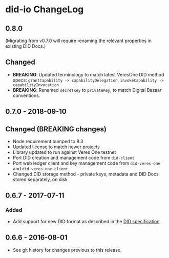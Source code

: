 # did-io ChangeLog

## 0.8.0
(Migrating from v0.7.0 will require renaming the relevant properties in existing
DID Docs.)

## Changed

- **BREAKING**: Updated terminology to match latest VeresOne DID method specs:
  `grantCapability -> capabilityDelegation`,
  `invokeCapability -> capabilityInvocation`
- **BREAKING**: Renamed `secretKey` to `privateKey`, to match Digital
  Bazaar conventions.

## 0.7.0 - 2018-09-10

## Changed (BREAKING changes)
- Node requirement bumped to 8.3
- Updated license to match newer projects
- Library updated to run against Veres One testnet
- Port DID creation and management code from `did-client`
- Port web ledger client and key management code from `did-veres-one` and
  `did-veres-one-client`
- Changed DID storage method - private keys, metadata and DID Docs stored
  separately, on disk

## 0.6.7 - 2017-07-11

### Added
- Add support for new DID format as described in the [DID specification].

## 0.6.6 - 2016-08-01

- See git history for changes previous to this release.

[DID specification]: https://opencreds.github.io/did-spec/#the-generic-did-scheme
